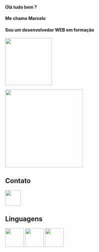 #### Olá tudo bem ?
#### Me chamo Marcelo
#### Sou um desenvolvedor WEB em formação
<div>
<img src="https://github-readme-stats.vercel.app/api?username=greatgaldius&show_icons=true&theme=tokionight" height="150em">
<p>
<img src="https://github-readme-stats.vercel.app/api/top-langs/?username=greatgaldius&layout=compact)](https://github.com/anuraghazra/github-readme-stats" height="250em">
</p>
</div>

## Contato 
<p> <a href="https://www.linkedin.com/login/pt"> <img src="https://cdn.jsdelivr.net/gh/devicons/devicon/icons/linkedin/linkedin-original.svg" align="center" height="50"/> </a> </p>           

## Linguagens
<p> <img src="https://cdn.jsdelivr.net/gh/devicons/devicon/icons/php/php-original.svg" align="center" heigth="50" width="60" />
<img src="https://cdn.jsdelivr.net/gh/devicons/devicon/icons/html5/html5-original-wordmark.svg" align="center" heigth="50" width="60">
<img src="https://cdn.jsdelivr.net/gh/devicons/devicon/icons/css3/css3-original-wordmark.svg" align="center" heigth="50" width="60"> </p>